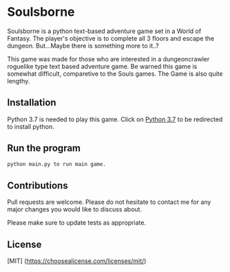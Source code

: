 # Soulsborne

Soulsborne is a python text-based adventure game set in a World of Fantasy. 
The player's objective is to complete all 3 floors and escape the dungeon.
But...Maybe there is something more to it..?

This game was made for those who are interested in a dungeoncrawler roguelike type text based adventure game.
Be warned this game is somewhat difficult, comparetive to the Souls games.
The Game is also quite lengthy.


## Installation

Python 3.7 is needed to play this game. Click on [Python 3.7](https://www.python.org/downloads/) to be redirected to install python.


## Run the program

```python
python main.py to run main game.

```

## Contributions
Pull requests are welcome. 
Please do not hesitate to contact me for any major changes you would like to discuss about.

Please make sure to update tests as appropriate.

## License
[MIT] (https://choosealicense.com/licenses/mit/)
